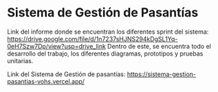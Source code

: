 # Sistema de Gestión de Pasantías 
Link del informe donde se encuentran los diferentes sprint del sistema: https://drive.google.com/file/d/1n7237sHJNS294kDgSL1Yq-0eH7Szw7Dp/view?usp=drive_link
Dentro de este, se encuentra todo el desarrollo del trabajo, los diferentes diagramas, prototipos y pruebas unitarias.

Link del Sistema de Gestión de pasantías: https://sistema-gestion-pasantias-vohs.vercel.app/


